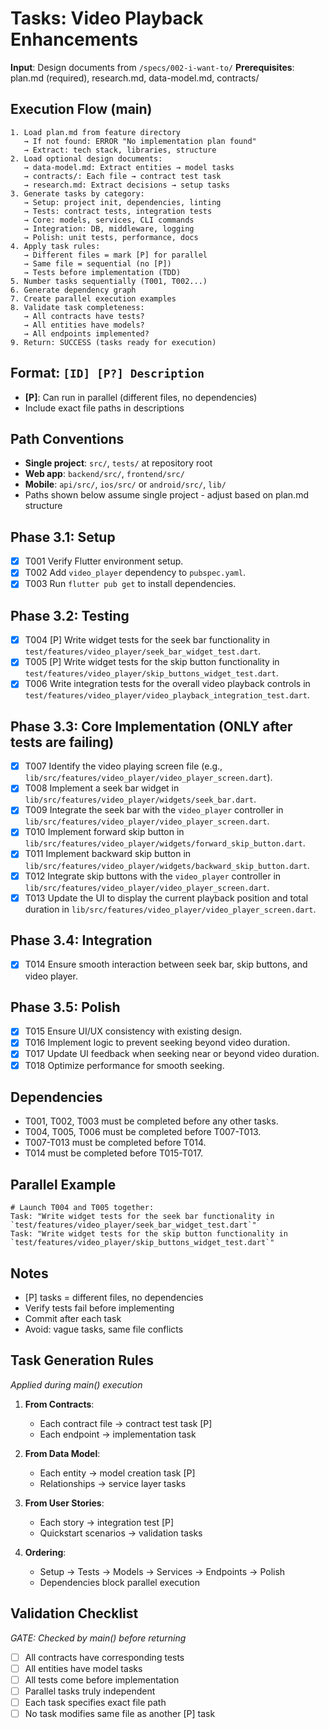 # Tasks: Video Playback Enhancements

**Input**: Design documents from `/specs/002-i-want-to/`
**Prerequisites**: plan.md (required), research.md, data-model.md, contracts/

## Execution Flow (main)
```
1. Load plan.md from feature directory
   → If not found: ERROR "No implementation plan found"
   → Extract: tech stack, libraries, structure
2. Load optional design documents:
   → data-model.md: Extract entities → model tasks
   → contracts/: Each file → contract test task
   → research.md: Extract decisions → setup tasks
3. Generate tasks by category:
   → Setup: project init, dependencies, linting
   → Tests: contract tests, integration tests
   → Core: models, services, CLI commands
   → Integration: DB, middleware, logging
   → Polish: unit tests, performance, docs
4. Apply task rules:
   → Different files = mark [P] for parallel
   → Same file = sequential (no [P])
   → Tests before implementation (TDD)
5. Number tasks sequentially (T001, T002...)
6. Generate dependency graph
7. Create parallel execution examples
8. Validate task completeness:
   → All contracts have tests?
   → All entities have models?
   → All endpoints implemented?
9. Return: SUCCESS (tasks ready for execution)
```

## Format: `[ID] [P?] Description`
- **[P]**: Can run in parallel (different files, no dependencies)
- Include exact file paths in descriptions

## Path Conventions
- **Single project**: `src/`, `tests/` at repository root
- **Web app**: `backend/src/`, `frontend/src/`
- **Mobile**: `api/src/`, `ios/src/` or `android/src/`, `lib/`
- Paths shown below assume single project - adjust based on plan.md structure

## Phase 3.1: Setup
- [X] T001 Verify Flutter environment setup.
- [X] T002 Add `video_player` dependency to `pubspec.yaml`.
- [X] T003 Run `flutter pub get` to install dependencies.

## Phase 3.2: Testing
- [X] T004 [P] Write widget tests for the seek bar functionality in `test/features/video_player/seek_bar_widget_test.dart`.
- [X] T005 [P] Write widget tests for the skip button functionality in `test/features/video_player/skip_buttons_widget_test.dart`.
- [X] T006 Write integration tests for the overall video playback controls in `test/features/video_player/video_playback_integration_test.dart`.

## Phase 3.3: Core Implementation (ONLY after tests are failing)
- [X] T007 Identify the video playing screen file (e.g., `lib/src/features/video_player/video_player_screen.dart`).
- [X] T008 Implement a seek bar widget in `lib/src/features/video_player/widgets/seek_bar.dart`.
- [X] T009 Integrate the seek bar with the `video_player` controller in `lib/src/features/video_player/video_player_screen.dart`.
- [X] T010 Implement forward skip button in `lib/src/features/video_player/widgets/forward_skip_button.dart`.
- [X] T011 Implement backward skip button in `lib/src/features/video_player/widgets/backward_skip_button.dart`.
- [X] T012 Integrate skip buttons with the `video_player` controller in `lib/src/features/video_player/video_player_screen.dart`.
- [X] T013 Update the UI to display the current playback position and total duration in `lib/src/features/video_player/video_player_screen.dart`.

## Phase 3.4: Integration
- [X] T014 Ensure smooth interaction between seek bar, skip buttons, and video player.

## Phase 3.5: Polish
- [X] T015 Ensure UI/UX consistency with existing design.
- [X] T016 Implement logic to prevent seeking beyond video duration.
- [X] T017 Update UI feedback when seeking near or beyond video duration.
- [X] T018 Optimize performance for smooth seeking.

## Dependencies
- T001, T002, T003 must be completed before any other tasks.
- T004, T005, T006 must be completed before T007-T013.
- T007-T013 must be completed before T014.
- T014 must be completed before T015-T017.

## Parallel Example
```
# Launch T004 and T005 together:
Task: "Write widget tests for the seek bar functionality in `test/features/video_player/seek_bar_widget_test.dart`"
Task: "Write widget tests for the skip button functionality in `test/features/video_player/skip_buttons_widget_test.dart`"
```

## Notes
- [P] tasks = different files, no dependencies
- Verify tests fail before implementing
- Commit after each task
- Avoid: vague tasks, same file conflicts

## Task Generation Rules
*Applied during main() execution*

1. **From Contracts**:
   - Each contract file → contract test task [P]
   - Each endpoint → implementation task
   
2. **From Data Model**:
   - Each entity → model creation task [P]
   - Relationships → service layer tasks
   
3. **From User Stories**:
   - Each story → integration test [P]
   - Quickstart scenarios → validation tasks

4. **Ordering**:
   - Setup → Tests → Models → Services → Endpoints → Polish
   - Dependencies block parallel execution

## Validation Checklist
*GATE: Checked by main() before returning*

- [ ] All contracts have corresponding tests
- [ ] All entities have model tasks
- [ ] All tests come before implementation
- [ ] Parallel tasks truly independent
- [ ] Each task specifies exact file path
- [ ] No task modifies same file as another [P] task